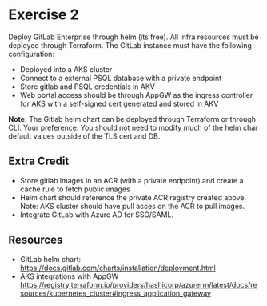 # Exercise 2
Deploy GitLab Enterprise through helm (its free). All infra resources must be deployed through Terraform. The GitLab instance must have the following configuration:
- Deployed into a AKS cluster
- Connect to a external PSQL database with a private endpoint
- Store gitlab and PSQL credentials in AKV
- Web portal access should be through AppGW as the ingress controller for AKS with a self-signed cert generated and stored in AKV

**Note:** The Gitlab helm chart can be deployed through Terraform or through CLI. Your preference. You should not need to modify much of the helm char default values outside of the TLS cert and DB.

## Extra Credit
- Store gitlab images in an ACR (with a private endpoint) and create a cache rule to fetch public images
- Helm chart should reference the private ACR registry created above. Note: AKS cluster should have pull acces on the ACR to pull images.
- Integrate GitLab with Azure AD for SSO/SAML.

## Resources
- GitLab helm chart: https://docs.gitlab.com/charts/installation/deployment.html
- AKS integrations with AppGW https://registry.terraform.io/providers/hashicorp/azurerm/latest/docs/resources/kubernetes_cluster#ingress_application_gateway
